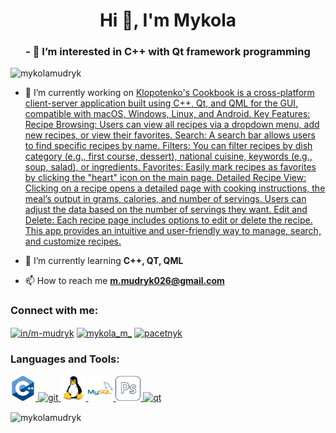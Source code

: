 <h1 align="center">Hi 👋, I'm Mykola</h1>
<h3 align="center">- 👀 I’m interested in C++ with Qt framework programming</h3>

<p align="left"> <img src="https://komarev.com/ghpvc/?username=mykolamudryk&label=Profile%20views&color=0e75b6&style=flat" alt="mykolamudryk" /> </p>

- 🔭 I’m currently working on [Klopotenko's Cookbook is a cross-platform client-server application built using C++, Qt, and QML for the GUI, compatible with macOS, Windows, Linux, and Android. Key Features: Recipe Browsing: Users can view all recipes via a dropdown menu, add new recipes, or view their favorites. Search: A search bar allows users to find specific recipes by name. Filters: You can filter recipes by dish category (e.g., first course, dessert), national cuisine, keywords (e.g., soup, salad), or ingredients. Favorites: Easily mark recipes as favorites by clicking the "heart" icon on the main page. Detailed Recipe View: Clicking on a recipe opens a detailed page with cooking instructions, the meal’s output in grams, calories, and number of servings. Users can adjust the data based on the number of servings they want. Edit and Delete: Each recipe page includes options to edit or delete the recipe. This app provides an intuitive and user-friendly way to manage, search, and customize recipes.](https://github.com/MykolaMudryk/Klopotenko-Cookbook)

- 🌱 I’m currently learning **C++, QT, QML**

- 📫 How to reach me **m.mudryk026@gmail.com**

<h3 align="left">Connect with me:</h3>
<p align="left">
<a href="https://linkedin.com/in/in/m-mudryk" target="blank"><img align="center" src="https://raw.githubusercontent.com/rahuldkjain/github-profile-readme-generator/master/src/images/icons/Social/linked-in-alt.svg" alt="in/m-mudryk" height="30" width="40" /></a>
<a href="https://instagram.com/mykola_m_" target="blank"><img align="center" src="https://raw.githubusercontent.com/rahuldkjain/github-profile-readme-generator/master/src/images/icons/Social/instagram.svg" alt="mykola_m_" height="30" width="40" /></a>
<a href="https://discord.gg/pacetnyk" target="blank"><img align="center" src="https://raw.githubusercontent.com/rahuldkjain/github-profile-readme-generator/master/src/images/icons/Social/discord.svg" alt="pacetnyk" height="30" width="40" /></a>
</p>

<h3 align="left">Languages and Tools:</h3>
<p align="left"> <a href="https://www.w3schools.com/cpp/" target="_blank" rel="noreferrer"> <img src="https://raw.githubusercontent.com/devicons/devicon/master/icons/cplusplus/cplusplus-original.svg" alt="cplusplus" width="40" height="40"/> </a> <a href="https://git-scm.com/" target="_blank" rel="noreferrer"> <img src="https://www.vectorlogo.zone/logos/git-scm/git-scm-icon.svg" alt="git" width="40" height="40"/> </a> <a href="https://www.linux.org/" target="_blank" rel="noreferrer"> <img src="https://raw.githubusercontent.com/devicons/devicon/master/icons/linux/linux-original.svg" alt="linux" width="40" height="40"/> </a> <a href="https://www.mysql.com/" target="_blank" rel="noreferrer"> <img src="https://raw.githubusercontent.com/devicons/devicon/master/icons/mysql/mysql-original-wordmark.svg" alt="mysql" width="40" height="40"/> </a> <a href="https://www.photoshop.com/en" target="_blank" rel="noreferrer"> <img src="https://raw.githubusercontent.com/devicons/devicon/master/icons/photoshop/photoshop-line.svg" alt="photoshop" width="40" height="40"/> </a> <a href="https://www.qt.io/" target="_blank" rel="noreferrer"> <img src="https://upload.wikimedia.org/wikipedia/commons/0/0b/Qt_logo_2016.svg" alt="qt" width="40" height="40"/> </a> </p>

<p><img align="center" src="https://github-readme-stats.vercel.app/api/top-langs?username=mykolamudryk&show_icons=true&locale=en&layout=compact" alt="mykolamudryk" /></p>
